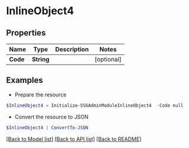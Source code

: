 # InlineObject4
## Properties

Name | Type | Description | Notes
------------ | ------------- | ------------- | -------------
**Code** | **String** |  | [optional] 

## Examples

- Prepare the resource
```powershell
$InlineObject4 = Initialize-SS6AdminModuleInlineObject4  -Code null
```

- Convert the resource to JSON
```powershell
$InlineObject4 | ConvertTo-JSON
```

[[Back to Model list]](../README.md#documentation-for-models) [[Back to API list]](../README.md#documentation-for-api-endpoints) [[Back to README]](../README.md)

